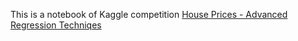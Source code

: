 This is a notebook of Kaggle competition [House Prices - Advanced Regression Techniqes](https://www.kaggle.com/c/house-prices-advanced-regression-techniques)

